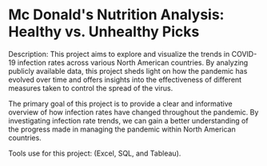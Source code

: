 #  Mc Donald's Nutrition Analysis: Healthy vs. Unhealthy Picks

Description: This project aims to explore and visualize the trends in COVID-19 infection rates across various North American countries. By analyzing publicly available data, this project sheds light on how the pandemic has evolved over time and offers insights into the effectiveness of different measures taken to control the spread of the virus.

The primary goal of this project is to provide a clear and informative overview of how infection rates have changed throughout the pandemic. By investigating infection rate trends, we can gain a better understanding of the progress made in managing the pandemic within North American countries.

Tools use for this project: (Excel, SQL, and Tableau).
